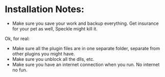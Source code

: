 
# Installation Notes:

- Make sure you save your work and backup everything. Get insurance for your pet as well, Speckle might kill it. 

Ok, for real: 

- Make sure all the plugin files are in one separate folder, separate from other plugins you might have.
- Make sure you unblock all the dlls, etc. 
- Make sure you have an internet connection when you run. No internet no fun.
